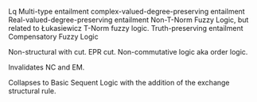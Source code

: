 Lq
Multi-type entailment
complex-valued-degree-preserving entailment
Real-valued-degree-preserving entailment
Non-T-Norm Fuzzy Logic, but related to Łukasiewicz T-Norm fuzzy logic.
Truth-preserving entailment
Compensatory Fuzzy Logic

Non-structural with cut.
EPR cut.
Non-commutative logic aka order logic.

Invalidates NC and EM.

Collapses to Basic Sequent Logic with the addition of the exchange structural rule.
